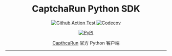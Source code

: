 <div align="center">

<h1>CaptchaRun Python SDK</h1>

<p>
<a href="https://github.com/captcha-run/python-sdk/actions?query=workflow%3ACI">
<img src="https://github.com/captcha-run/python-sdk/workflows/CI/badge.svg" alt="Github Action Test" />
</a>

<a href="https://app.codecov.io/gh/captcha-run/python-sdk/">
<img alt="Codecov" src="https://img.shields.io/codecov/c/github/captcha-run/python-sdk">
</a>
</p>

<a href="https://pypi.org/project/captcharun/">
<img src="https://img.shields.io/pypi/v/captcharun" alt="PyPI" />
</a>

</p>

<a href="https://captcha.run">CapthcaRun</a> 官方 Python 客户端

</div>

---